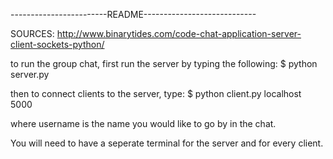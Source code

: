 ------------------------README----------------------------

SOURCES: http://www.binarytides.com/code-chat-application-server-client-sockets-python/

to run the group chat, first run the server by typing the following:
$ python server.py

then to connect clients to the server, type:
$ python client.py localhost 5000 <username>

where username is the name you would like to go by in the chat.

You will need to have a seperate terminal for the server and for every client.
